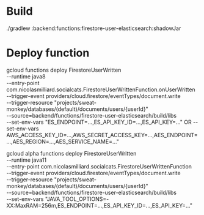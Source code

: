# Build

./gradlew :backend:functions:firestore-user-elasticsearch:shadowJar

# Deploy function

gcloud functions deploy FirestoreUserWritten \
--runtime java8 \
--entry-point com.nicolasmilliard.socialcats.FirestoreUserWrittenFunction.onUserWritten \
--trigger-event providers/cloud.firestore/eventTypes/document.write \
--trigger-resource "projects/sweat-monkey/databases/(default)/documents/users/{userId}" \
--source=backend/functions/firestore-user-elasticsearch/build/libs \
--set-env-vars "ES_ENDPOINT=...,ES_API_KEY_ID=...,ES_API_KEY=..."
OR
--set-env-vars AWS_ACCESS_KEY_ID=...,AWS_SECRET_ACCESS_KEY=...,AES_ENDPOINT=...,AES_REGION=...,AES_SERVICE_NAME=..."

gcloud alpha functions deploy FirestoreUserWritten \
--runtime java11 \
--entry-point com.nicolasmilliard.socialcats.FirestoreUserWrittenFunction \
--trigger-event providers/cloud.firestore/eventTypes/document.write \
--trigger-resource "projects/sweat-monkey/databases/(default)/documents/users/{userId}" \
--source=backend/functions/firestore-user-elasticsearch/build/libs \
--set-env-vars "JAVA_TOOL_OPTIONS=-XX:MaxRAM=256m,ES_ENDPOINT=...,ES_API_KEY_ID=...,ES_API_KEY=..."